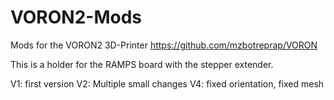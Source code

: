 # VORON2-Mods
Mods for the VORON2 3D-Printer https://github.com/mzbotreprap/VORON

This is a holder for the RAMPS board with the stepper extender.


V1: first version
V2: Multiple small changes
V4: fixed orientation, fixed mesh